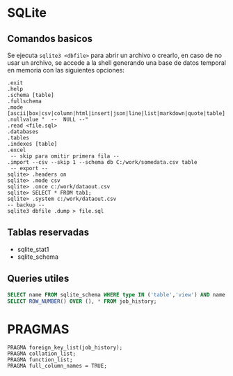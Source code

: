 # SQLite

## Comandos basicos

Se ejecuta `sqlite3 <dbfile>` para abrir un archivo o crearlo, en caso de no usar
un archivo, se accede a la shell generando una base de datos temporal en memoria
con las siguientes opciones:

```
.exit
.help
.schema [table]
.fullschema
.mode [ascii|box|csv|column|html|insert|json|line|list|markdown|quote|table]
.nullvalue "  --  NULL --"
.read <file.sql>
.databases
.tables
.indexes [table]
.excel
 -- skip para omitir primera fila --
.import --csv --skip 1 --schema db C:/work/somedata.csv table
 -- export --
sqlite> .headers on
sqlite> .mode csv
sqlite> .once c:/work/dataout.csv
sqlite> SELECT * FROM tab1;
sqlite> .system c:/work/dataout.csv
-- backup --
sqlite3 dbfile .dump > file.sql
```

## Tablas reservadas

 - sqlite_stat1
 - sqlite_schema

## Queries utiles

```sql
SELECT name FROM sqlite_schema WHERE type IN ('table','view') AND name NOT LIKE 'sqlite_%';
SELECT ROW_NUMBER() OVER (), * FROM job_history;
```
# PRAGMAS

```
PRAGMA foreign_key_list(job_history);
PRAGMA collation_list;
PRAGMA function_list;
PRAGMA full_column_names = TRUE;
```
